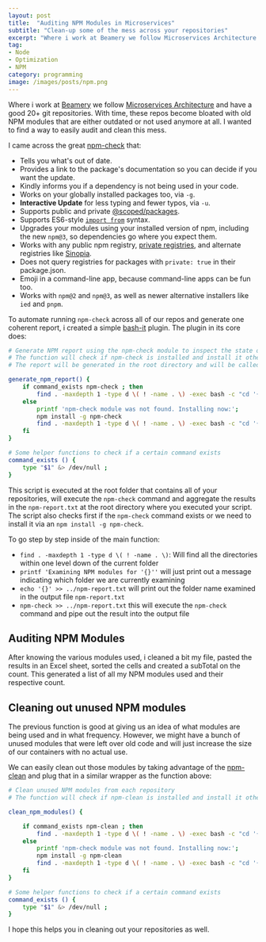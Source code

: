 ```yaml
---
layout: post
title:  "Auditing NPM Modules in Microservices"
subtitle: "Clean-up some of the mess across your repositories"
excerpt: "Where i work at Beamery we follow Microservices Architecture and have a good 20+ git repositories. With time, these repos become bloated with old NPM modules that are either outdated or not used anymore at all. I wanted to find a way to easily audit and clean this mess."
tag:
- Node
- Optimization
- NPM
category: programming
image: /images/posts/npm.png
---
```


Where i work at [Beamery](http://beamery.com) we follow [Microservices Architecture](https://en.wikipedia.org/wiki/Microservices) and have a good 20+ git repositories. With time, these repos become bloated with old NPM modules that are either outdated or not used anymore at all. I wanted to find a way to easily audit and clean this mess.

I came across the great [npm-check](https://github.com/dylang/npm-check) that:

* Tells you what's out of date.
* Provides a link to the package's documentation so you can decide if you want the update.
* Kindly informs you if a dependency is not being used in your code.
* Works on your globally installed packages too, via `-g`.
* **Interactive Update** for less typing and fewer typos, via `-u`.
* Supports public and private [@scoped/packages](https://docs.npmjs.com/getting-started/scoped-packages).
* Supports ES6-style [`import from`](http://exploringjs.com/es6/ch_modules.html) syntax.
* Upgrades your modules using your installed version of npm, including the new `npm@3`, so dependencies go where you expect them.
* Works with any public npm registry, [private registries](https://www.npmjs.com/onsite), and alternate registries like [Sinopia](https://github.com/rlidwka/sinopia).
* Does not query registries for packages with `private: true` in their package.json.
* Emoji in a command-line app, because command-line apps can be fun too.
* Works with `npm@2` and `npm@3`, as well as newer alternative installers like `ied` and `pnpm`.

To automate running `npm-check` across all of our repos and generate one coherent report, i created a simple [bash-it](https://github.com/ahmadassaf/bash-it/tree/master) plugin. The plugin in its core does:

```bash
# Generate NPM report using the npm-check module to inspect the state of our npm modules
# The function will check if npm-check is installed and install it otherwise
# The report will be generated in the root directory and will be called npm-report.txt

generate_npm_report() {
    if command_exists npm-check ; then
        find . -maxdepth 1 -type d \( ! -name . \) -exec bash -c "cd '{}' && printf 'Examining NPM modules for '{}'' && echo '{}' >> ../npm-report.txt && npm-check >> ../npm-report.txt" \;
    else
        printf 'npm-check module was not found. Installing now:';
        npm install -g npm-check
        find . -maxdepth 1 -type d \( ! -name . \) -exec bash -c "cd '{}' && printf 'Examining NPM modules for '{}'' && echo '{}' >> ../npm-report.txt && npm-check >> ../npm-report.txt" \;
    fi
}

# Some helper functions to check if a certain command exists
command_exists () {
    type "$1" &> /dev/null ;
}
```

This script is executed at the root folder that contains all of your repositories, will execute the `npm-check` command and aggregate the results in the `npm-report.txt` at the root directory where you executed your script.
The script also checks first if the `npm-check` command exists or we need to install it via an `npm install -g npm-check`.

To go step by step inside of the main function:

 - `find . -maxdepth 1 -type d \( ! -name . \)`: Will find all the directories within one level down of the current folder
 - `printf 'Examining NPM modules for '{}''` will just print out a message indicating which folder we are currently examining
 - `echo '{}' >> ../npm-report.txt` will print out the folder name examined in the output file `npm-report.txt`
 - `npm-check >> ../npm-report.txt` this will execute the `npm-check` command and pipe out the result into the output file

## Auditing NPM Modules

After knowing the various modules used, i cleaned a bit my file, pasted the results in an Excel sheet, sorted the cells and created a subTotal on the count. This generated a list of all my NPM modules used and their respective count.

## Cleaning out unused NPM modules

The previous function is good at giving us an idea of what modules are being used and in what frequency. However, we might have a bunch of unused modules that were left over old code and will just increase the size of our containers with no actual use.

We can easily clean out those modules by taking advantage of the [npm-clean](https://github.com/afc163/npm-clean) and plug that in a similar wrapper as the function above:

```bash
# Clean unused NPM modules from each repository
# The function will check if npm-clean is installed and install it otherwise

clean_npm_modules() {

    if command_exists npm-clean ; then
        find . -maxdepth 1 -type d \( ! -name . \) -exec bash -c "cd '{}' && printf 'Cleaning NPM modules for '{}'' && echo '{}' >> ../npm-clean-report.txt && npm-clean >> ../npm-clean-report.txt" \;
    else
        printf 'npm-check module was not found. Installing now:';
        npm install -g npm-clean
        find . -maxdepth 1 -type d \( ! -name . \) -exec bash -c "cd '{}' && printf 'Cleaning NPM modules for '{}'' && echo '{}' >> ../npm-clean-report.txt && npm-clean >> ../npm-clean-report.txt" \;
    fi
}

# Some helper functions to check if a certain command exists
command_exists () {
    type "$1" &> /dev/null ;
}
```

I hope this helps you in cleaning out your repositories as well.